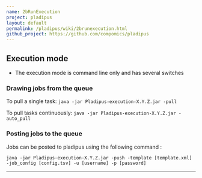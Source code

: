 ```yaml
---
name: 2bRunExecution
project: pladipus
layout: default
permalink: /pladipus/wiki/2brunexecution.html
github_project: https://github.com/compomics/pladipus
---
```


## Execution mode

* The execution mode is command line only and has several switches

### Drawing jobs from the queue
  
To pull a single task: `java -jar Pladipus-execution-X.Y.Z.jar -pull`

To pull tasks continuously: `java -jar Pladipus-execution-X.Y.Z.jar -auto_pull`

### Posting jobs to the queue

Jobs can be posted to pladipus using the following command : 

`java -jar Pladipus-execution-X.Y.Z.jar -push -template [template.xml] -job_config [config.tsv] -u [username] -p [password]`

----